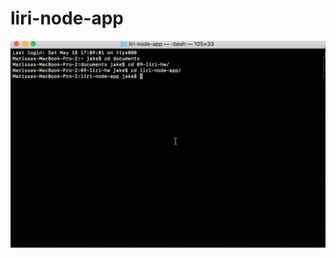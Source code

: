 # liri-node-app


![bands in town](https://github.com/jvalentine1/liri-node-app/blob/master/images/Band-%20in-town-Gif.2019-05-18_17_21_39.gif)
